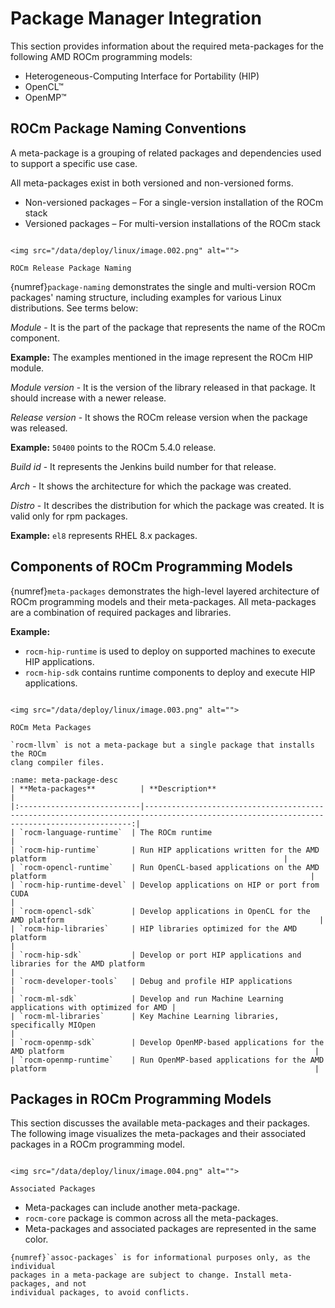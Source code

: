 # Package Manager Integration

This section provides information about the required meta-packages for the
following AMD ROCm programming models:

- Heterogeneous-Computing Interface for Portability (HIP)
- OpenCL™
- OpenMP™

## ROCm Package Naming Conventions

A meta-package is a grouping of related packages and dependencies used to
support a specific use case.

All meta-packages exist in both versioned and non-versioned forms.

- Non-versioned packages – For a single-version installation of the ROCm stack
- Versioned packages – For multi-version installations of the ROCm stack

```{figure-md} package-naming

<img src="/data/deploy/linux/image.002.png" alt="">

ROCm Release Package Naming
```

{numref}`package-naming` demonstrates the single and multi-version ROCm packages' naming
structure, including examples for various Linux distributions. See terms below:

_Module_ - It is the part of the package that represents the name of the ROCm
component.

**Example:** The examples mentioned in the image represent the ROCm HIP module.

_Module version_ - It is the version of the library released in that package. It
should increase with a newer release.

_Release version_ - It shows the ROCm release version when the package was
released.

**Example:** `50400` points to the ROCm 5.4.0 release.

_Build id_ - It represents the Jenkins build number for that release.

_Arch_ - It shows the architecture for which the package was created.

_Distro_ - It describes the distribution for which the package was created. It is
valid only for rpm packages.

**Example:** `el8` represents RHEL 8.x packages.

## Components of ROCm Programming Models

{numref}`meta-packages` demonstrates the high-level layered architecture of ROCm
programming models and their meta-packages. All meta-packages are a combination
of required packages and libraries.

**Example:**

- `rocm-hip-runtime` is used to deploy on supported machines to execute HIP
  applications.
- `rocm-hip-sdk` contains runtime components to deploy and execute HIP
  applications.

```{figure-md} meta-packages

<img src="/data/deploy/linux/image.003.png" alt="">

ROCm Meta Packages
```

```{note}
`rocm-llvm` is not a meta-package but a single package that installs the ROCm
clang compiler files.
```

```{table} Meta-packages and Their Descriptions
:name: meta-package-desc
| **Meta-packages**          | **Description**                                                                                                                           |
|:---------------------------|-----------------------------------------------------------------------------------------------------------------------------------------:|
| `rocm-language-runtime`  | The ROCm runtime                                                                                                                 |
| `rocm-hip-runtime`       | Run HIP applications written for the AMD platform                                                     |
| `rocm-opencl-runtime`    | Run OpenCL-based applications on the AMD platform                                                           |
| `rocm-hip-runtime-devel` | Develop applications on HIP or port from CUDA                                                                   |
| `rocm-opencl-sdk`        | Develop applications in OpenCL for the AMD platform                                                         |
| `rocm-hip-libraries`     | HIP libraries optimized for the AMD platform                                                                                        |
| `rocm-hip-sdk`           | Develop or port HIP applications and libraries for the AMD platform                                        |
| `rocm-developer-tools`   | Debug and profile HIP applications                                                                    |
| `rocm-ml-sdk`            | Develop and run Machine Learning applications with optimized for AMD |
| `rocm-ml-libraries`      | Key Machine Learning libraries, specifically MIOpen                                                                 |
| `rocm-openmp-sdk`        | Develop OpenMP-based applications for the AMD platform                                                        |
| `rocm-openmp-runtime`    | Run OpenMP-based applications for the AMD platform                                                            |
```

## Packages in ROCm Programming Models

This section discusses the available meta-packages and their packages. The
following image visualizes the meta-packages and their associated packages in a
ROCm programming model.

```{figure-md} assoc-packages

<img src="/data/deploy/linux/image.004.png" alt="">

Associated Packages
```

- Meta-packages can include another meta-package.
- `rocm-core` package is common across all the meta-packages.
- Meta-packages and associated packages are represented in the same color.

```{note}
{numref}`assoc-packages` is for informational purposes only, as the individual
packages in a meta-package are subject to change. Install meta-packages, and not
individual packages, to avoid conflicts.
```
